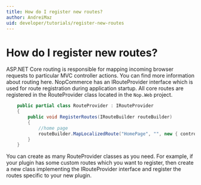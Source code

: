 ```yaml
---
title: How do I register new routes?
author: AndreiMaz
uid: developer/tutorials/register-new-routes
---
```

# How do I register new routes?

ASP.<span></span>NET Core routing is responsible for mapping incoming browser requests to particular MVC controller actions. You can find more information about routing here. NopCommerce has an IRouteProvider interface which is used for route registration during application startup. All core routes are registered in the RouteProvider class located in the `Nop.Web` project.

```csharp
    public partial class RouteProvider : IRouteProvider
    {
        public void RegisterRoutes(IRouteBuilder routeBuilder)
        {
            //home page
            routeBuilder.MapLocalizedRoute("HomePage", "", new { controller = "Home", action = "Index" });
        }
    }
```

You can create as many RouteProvider classes as you need. For example, if your plugin has some custom routes which you want to register, then create a new class implementing the IRouteProvider interface and register the routes specific to your new plugin.
